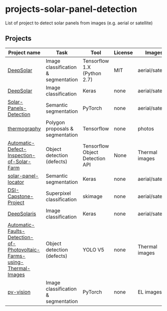 # projects-solar-panel-detection
List of project to detect solar panels from images (e.g. aerial or satellite) 

## Projects

| Project name | Task | Tool | License | Images |
|--------------|------|------|---------|--------|
| [DeepSolar](https://github.com/wangzhecheng/DeepSolar) | Image classification & segmentation | Tensorflow 1.X (Python 2.7) | MIT | aerial/satellite |
| [DeepSolar](https://github.com/ChenXi1992/DeepSolar)  | Image classification | Keras | none | aerial/satellite |
| [Solar-Panels-Detection](https://github.com/marcsv87/Solar-Panels-Detection) | Semantic segmentation | PyTorch | none | aerial/satellite |
| [thermography](https://github.com/cdeldon/thermography) | Polygon proposals & segmentation | Tensorflow | none | photos |
| [Automatic-Defect-Inspection-of-Solar-Farm](https://github.com/RonakDedhiya/Automatic-Defect-Inspection-of-Solar-Farm) | Object detection (defects) | Tensorflow Object Detection API | None | Thermal images |
| [solar-panel-locator](https://github.com/TorrBorr/solar-panel-locator) | Semantic segmentation | Keras | none | aerial/satellite |
| [DSI-Capstone-Project](https://github.com/alexhalcomb/DSI-Capstone-Project) | Superpixel classification | skimage | none | aerial/satellite |
| [DeepSolaris](https://github.com/SB-BISS/DeepSolaris) | Image classification | Keras | none | aerial/satellite |
| [Automatic-Faults-Detection-of-Photovoltaic-Farms-using-Thermal-Images](https://github.com/Pratyush-IITBHU/Automatic-Faults-Detection-of-Photovoltaic-Farms-using-Thermal-Images) | Object detection (defects) | YOLO V5 | none | Thermal images |
| [pv-vision](https://github.com/hackingmaterials/pv-vision) | Image classification & segmentation | PyTorch | none | EL images |
